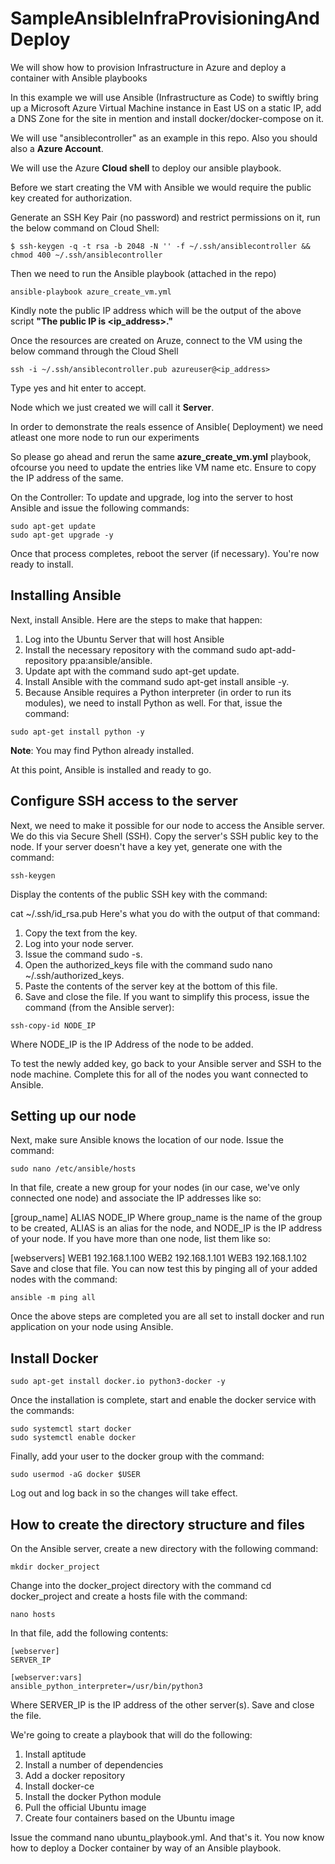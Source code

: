 # SampleAnsibleInfraProvisioningAndDeploy
We will show how to provision Infrastructure in Azure and deploy a container with Ansible playbooks


In this example we will use Ansible (Infrastructure as Code) to swiftly bring up a Microsoft Azure Virtual Machine instance in East US on a static IP, add a DNS Zone for the site in mention and install docker/docker-compose on it.

We will use "ansiblecontroller" as an example in this repo. Also you should also a **Azure Account**.

We will use the Azure **Cloud shell** to deploy our ansible playbook.

Before we start creating the VM with Ansible we would require the public key created for authorization.

Generate an SSH Key Pair (no password) and restrict permissions on it, run the below command on Cloud Shell:
```
$ ssh-keygen -q -t rsa -b 2048 -N '' -f ~/.ssh/ansiblecontroller && chmod 400 ~/.ssh/ansiblecontroller
```
Then we need to run the Ansible playbook (attached in the repo)
```
ansible-playbook azure_create_vm.yml
```
Kindly note the public IP address which will be the output of the above script **"The public IP is <ip_address>."**

Once the resources are created on Aruze, connect to the VM using the below command through the Cloud Shell

```
ssh -i ~/.ssh/ansiblecontroller.pub azureuser@<ip_address>
```
Type yes and hit enter to accept.

Node which we just created we will call it **Server**. 

In order to demonstrate the reals essence of Ansible( Deployment) we need atleast one more node to run our experiments

So please go ahead and rerun the same **azure_create_vm.yml** playbook, ofcourse you need to update the entries like VM name etc. Ensure to copy the IP address of the same.


On the Controller:
To update and upgrade, log into the server to host Ansible and issue the following commands:
```
sudo apt-get update
sudo apt-get upgrade -y
```
Once that process completes, reboot the server (if necessary). You're now ready to install.

## Installing Ansible
Next, install Ansible. Here are the steps to make that happen:

1. Log into the Ubuntu Server that will host Ansible
2. Install the necessary repository with the command sudo apt-add-repository ppa:ansible/ansible.
3. Update apt with the command sudo apt-get update.
4. Install Ansible with the command sudo apt-get install ansible -y.
5. Because Ansible requires a Python interpreter (in order to run its modules), we need to install Python as well. For that, issue the command:

```
sudo apt-get install python -y
```
**Note**: You may find Python already installed.

At this point, Ansible is installed and ready to go.

## Configure SSH access to the server
Next, we need to make it possible for our node to access the Ansible server. We do this via Secure Shell (SSH). Copy the server's SSH public key to the node. If your server doesn't have a key yet, generate one with the command:
```
ssh-keygen
```
Display the contents of the public SSH key with the command:

cat ~/.ssh/id_rsa.pub
Here's what you do with the output of that command:

1. Copy the text from the key.
2. Log into your node server.
3. Issue the command sudo -s.
4. Open the authorized_keys file with the command sudo nano ~/.ssh/authorized_keys.
5. Paste the contents of the server key at the bottom of this file.
6. Save and close the file.
If you want to simplify this process, issue the command (from the Ansible server):
```
ssh-copy-id NODE_IP
```
Where NODE_IP is the IP Address of the node to be added.

To test the newly added key, go back to your Ansible server and SSH to the node machine. Complete this for all of the nodes you want connected to Ansible.


## Setting up our node
Next, make sure Ansible knows the location of our node. Issue the command:
```
sudo nano /etc/ansible/hosts
```
In that file, create a new group for your nodes (in our case, we've only connected one node) and associate the IP addresses like so:

[group_name]
ALIAS NODE_IP
Where group_name is the name of the group to be created, ALIAS is an alias for the node, and NODE_IP is the IP address of your node. If you have more than one node, list them like so:

[webservers]
WEB1 192.168.1.100
WEB2 192.168.1.101
WEB3 192.168.1.102
Save and close that file. You can now test this by pinging all of your added nodes with the command:
```
ansible -m ping all
```

Once the above steps are completed you are all set to install docker and run application on your node using Ansible.

## Install Docker
```
sudo apt-get install docker.io python3-docker -y
```

Once the installation is complete, start and enable the docker service with the commands:
```
sudo systemctl start docker
sudo systemctl enable docker
```
Finally, add your user to the docker group with the command:
```
sudo usermod -aG docker $USER
```
Log out and log back in so the changes will take effect.

## How to create the directory structure and files
On the Ansible server, create a new directory with the following command:
```
mkdir docker_project
```
Change into the docker_project directory with the command cd docker_project and create a hosts file with the command:
```
nano hosts
```
In that file, add the following contents:
```
[webserver]
SERVER_IP

[webserver:vars]
ansible_python_interpreter=/usr/bin/python3
```
Where SERVER_IP is the IP address of the other server(s). Save and close the file.

We're going to create a playbook that will do the following:

1. Install aptitude
2. Install a number of dependencies
3. Add a docker repository
4. Install docker-ce
5. Install the docker Python module
6. Pull the official Ubuntu image
7. Create four containers based on the Ubuntu image 

Issue the command nano ubuntu_playbook.yml.
And that's it. You now know how to deploy a Docker container by way of an Ansible playbook.
